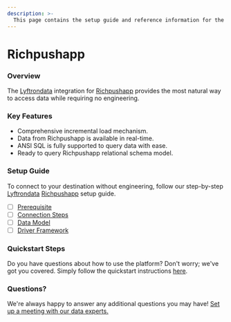 ```yaml
---
description: >-
  This page contains the setup guide and reference information for the Richpushapp source connector.
---
```


# Richpushapp

### Overview

The [Lyftrondata](https://www.lyftrondata.com/) integration for [Richpushapp](https://www.lyftrondata.com/integration/marketing-analytics/rich-push/) provides the most natural way to access data while requiring no engineering.

### Key Features

* Comprehensive incremental load mechanism.
* Data from Richpushapp is available in real-time.&#x20;
* ANSI SQL is fully supported to query data with ease.
* Ready to query Richpushapp relational schema model.

### Setup Guide

To connect to your destination without engineering, follow our step-by-step [Lyftrondata](https://www.lyftrondata.com/)  [Richpushapp](https://www.lyftrondata.com/integration/marketing-analytics/rich-push/) setup guide.

* [ ] [Prerequisite](prerequisite.md)
* [ ] [Connection Steps](connection-steps.md)
* [ ] [Data Model](data-model/erd.md)
* [ ] [Driver Framework](driver-framework/)

### Quickstart Steps

Do you have questions about how to use the platform? Don't worry; we've got you covered. Simply follow the quickstart instructions [here](../README.md).

### Questions? <a href="#questions" id="questions"></a>

We're always happy to answer any additional questions you may have! [Set up a meeting with our data experts.](https://www.lyftrondata.com/book-a-meeting/)


